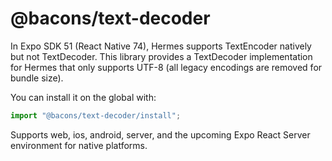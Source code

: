 # @bacons/text-decoder

In Expo SDK 51 (React Native 74), Hermes supports TextEncoder natively but not TextDecoder. This library provides a TextDecoder implementation for Hermes that only supports UTF-8 (all legacy encodings are removed for bundle size).

You can install it on the global with:

```js
import "@bacons/text-decoder/install";
```

Supports web, ios, android, server, and the upcoming Expo React Server environment for native platforms.
